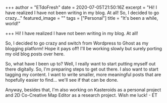 +++
author = "ETdoFresh"
date = 2020-07-05T21:50:16Z
excerpt = "Hi! I have realized I have not been writing in my blog. At all! So, I decided to go crazy..."
featured_image = ""
tags = ["Personal"]
title = "It's been a while, world!"

+++
Hi! I have realized I have not been writing in my blog. At all!

So, I decided to go crazy and switch from Wordpress to Ghost as my blogging platform! Hope it pays off! I'll be working slowly but surely porting my old blog posts over here.

So, what have I been up to? Well, I really want to start putting myself out there digitally. So, I'm preparing steps to get out there. I also want to start tagging my content. I want to write smaller, more meaningful posts that are hopefully easier to find... we'll see if that can be done.

Anyway, besides that, I'm also working on Kasteroids as a personal project and 2D Co-Creative Map Editor as a research project. Wish me luck! - ET